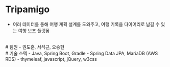 # Tripamigo
- 여러 데이터를 통해 여행 계획 설계를 도와주고, 여행 기록을 다이어리로 남길 수 있는 여행 보조 플랫폼
<br>    
# 팀원
- 권도훈, 서석근, 오승현
<br>    
# 기술 스텍
- Java, Spring Boot, Gradle
- Spring Data JPA, MariaDB (AWS RDS)
- thymeleaf, javascript, jQuery, w3css
<br>    

